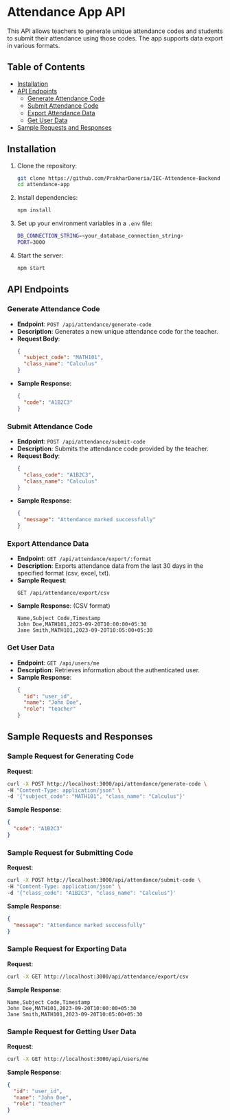 # Attendance App API

This API allows teachers to generate unique attendance codes and students to submit their attendance using those codes. The app supports data export in various formats.

## Table of Contents
- [Installation](#installation)
- [API Endpoints](#api-endpoints)
  - [Generate Attendance Code](#generate-attendance-code)
  - [Submit Attendance Code](#submit-attendance-code)
  - [Export Attendance Data](#export-attendance-data)
  - [Get User Data](#get-user-data)
- [Sample Requests and Responses](#sample-requests-and-responses)

## Installation

1. Clone the repository:
   ```bash
   git clone https://github.com/PrakharDoneria/IEC-Attendence-Backend
   cd attendance-app
   ```

2. Install dependencies:
   ```bash
   npm install
   ```

3. Set up your environment variables in a `.env` file:
   ```bash
   DB_CONNECTION_STRING=<your_database_connection_string>
   PORT=3000
   ```

4. Start the server:
   ```bash
   npm start
   ```

## API Endpoints

### Generate Attendance Code

- **Endpoint**: `POST /api/attendance/generate-code`
- **Description**: Generates a new unique attendance code for the teacher.
- **Request Body**:
  ```json
  {
    "subject_code": "MATH101",
    "class_name": "Calculus"
  }
  ```
- **Sample Response**:
  ```json
  {
    "code": "A1B2C3"
  }
  ```

### Submit Attendance Code

- **Endpoint**: `POST /api/attendance/submit-code`
- **Description**: Submits the attendance code provided by the teacher.
- **Request Body**:
  ```json
  {
    "class_code": "A1B2C3",
    "class_name": "Calculus"
  }
  ```
- **Sample Response**:
  ```json
  {
    "message": "Attendance marked successfully"
  }
  ```

### Export Attendance Data

- **Endpoint**: `GET /api/attendance/export/:format`
- **Description**: Exports attendance data from the last 30 days in the specified format (csv, excel, txt).
- **Sample Request**: 
  ```
  GET /api/attendance/export/csv
  ```
- **Sample Response**: (CSV format)
  ```
  Name,Subject Code,Timestamp
  John Doe,MATH101,2023-09-20T10:00:00+05:30
  Jane Smith,MATH101,2023-09-20T10:05:00+05:30
  ```

### Get User Data

- **Endpoint**: `GET /api/users/me`
- **Description**: Retrieves information about the authenticated user.
- **Sample Response**:
  ```json
  {
    "id": "user_id",
    "name": "John Doe",
    "role": "teacher"
  }
  ```

## Sample Requests and Responses

### Sample Request for Generating Code
**Request**:
```bash
curl -X POST http://localhost:3000/api/attendance/generate-code \
-H "Content-Type: application/json" \
-d '{"subject_code": "MATH101", "class_name": "Calculus"}'
```

**Sample Response**:
```json
{
  "code": "A1B2C3"
}
```

### Sample Request for Submitting Code
**Request**:
```bash
curl -X POST http://localhost:3000/api/attendance/submit-code \
-H "Content-Type: application/json" \
-d '{"class_code": "A1B2C3", "class_name": "Calculus"}'
```

**Sample Response**:
```json
{
  "message": "Attendance marked successfully"
}
```

### Sample Request for Exporting Data
**Request**:
```bash
curl -X GET http://localhost:3000/api/attendance/export/csv
```

**Sample Response**:
```
Name,Subject Code,Timestamp
John Doe,MATH101,2023-09-20T10:00:00+05:30
Jane Smith,MATH101,2023-09-20T10:05:00+05:30
```

### Sample Request for Getting User Data
**Request**:
```bash
curl -X GET http://localhost:3000/api/users/me
```

**Sample Response**:
```json
{
  "id": "user_id",
  "name": "John Doe",
  "role": "teacher"
}
```